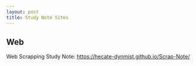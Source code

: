```yaml
---
layout: post
title: Study Note Sites
---
```


## Web

Web Scrapping Study Note: https://hecate-dynmist.github.io/Scrap-Note/ 
